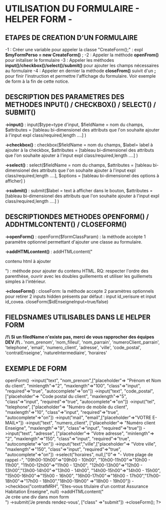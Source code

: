 # UTILISATION DU FORMULAIRE - HELPER FORM -

## ETAPES DE CREATION D'UN FORMULAIRE

-1 : Créer une variable pour appeler la classe "CreateForm();" : 
    expl **$myFormPerso = new CreateForm()**  ;
-2 : Appeler la méthode **openFrom()** pour initaliser le formulaire 
-3 : Appeler les méthodes **input()/checkbox()/select()/submit()** pour ajouter les champs nécessaires au formulaire
-4 : Appeler en dernier la méthode **closeFrom()** suivit d'un **;** pour finir l'instruction et permettre l'affichage du formulaire. 
Voir exemple de form à la fin de cette notice. 

## DESCRIPTION DES PARAMETRES DES METHODES INPUT() / CHECKBOX() / SELECT() / SUBMIT()

**->input()** :
input($type=type d'input, $fieldName = nom du champs, $attributes = [tableau bi-dimensionel des attributs que l'on souhaite ajouter à l'input expl class/required,length ....] )

**->checkbox()** :
checkbox($fieldName = nom du champs, $label= label à ajouter à la checkbox, $attributes = [tableau bi-dimensionel des attributs que l'on souhaite ajouter à l'input expl class/required,length ....] )

**->select()** :
select($fieldName = nom du champs, $attributes = [tableau bi-dimensionel des attributs que l'on souhaite ajouter à l'input expl class/required,length ....], $options = [tableau bi-dimensionel des options à afficher] )

 **->submit()** :
submit($label = text à afficher dans le bouton, $attributes = [tableau bi-dimensionel des attributs que l'on souhaite ajouter à l'input expl class/required,length ....] )

## DESCRIPTIONDES METHODES OPENFORM() / ADDHTMLCONTENT() / CLOSEFORM()

**->openForm()** :
openForm($formClassParam) : la méthode accèpte 1 paramètre optionnel permettant d'ajouter une classe au formulaire.

**->addHTMLcontent()** :
addHTMLcontent("<p class='classPersonnalisee'>contenu html à ajouter</p>") : méthode pour ajouter du contenu HTML.
RQ: respecter l'ordre des parenthèse, ouvrir avec les doubles guillements et utiliser les guillemets simples à l'intérieur.

**->closeForm()** :
closeForm: la méthode accepte 2 paramètres optionnels pour retirer 2 inputs hidden présents par défaut : input id_verisure et input id_covea.
closeForm($idEnseigneInput=true/false)

## FIELDSNAMES UTILISABLES DANS LE HELPER FORM

**/!\ Si un filedName n'existe pas, merci de vous rapprocher des équipes DEV /!\ .** 
'nom_prenom',
'nom_filleul',
'nom_parrain',
'numeroClient_parrain',
'telephone',
'email',
'numero_client',
'adresse',
'ville',
'code_postal',
'contratEnseigne',
'natureIntermediaire',
'horaires'

## EXEMPLE DE FORM

<?php $myForm = new CreateForm() ; 
$myForm->openForm()
        ->input("text", "nom_prenom",["placeholder"=> "Prénom et Nom du client", "minlength"=>"2", "maxlength"=>"100", "class"=>"input", "required"=>"true", "autocomplete"=>"on"])
        ->input("text", "code_postal",["placeholder"=> "Code postal du client", "maxlength"=>"5", "class"=>"input", "required"=>"true", "autocomplete"=>"on"])
        ->input("tel", "telephone", ["placeholder"=> "Numéro de mobile du client", "maxlength"=>"10", "class"=>"input", "required"=>"true", "autocomplete"=>"on"])
        ->input("mail", "email",["placeholder"=>"VOTRE E-MAIL*"])
        ->input("text", "numero_client", ["placeholder"=> "Numéro client Enseigne", "maxlength"=>"9", "class"=>"input", "required"=>"true"])
        ->input("text", "adresse", ["placeholder"=> "Votre adresse", "minlength"=> "2", "maxlength"=>"150", "class"=>"input", "required"=>"true", "autocomplete"=>"on"])
        ->input("text","ville",["placeholder"=> "Votre ville", "maxlength"=>"150", "class"=>"input", "required"=>"true", "autocomplete"=>"on"])
        ->select("horaires", null,["0"=> "- Votre plage de rappel -", "09h00-10h00"=>"09h00 - 10h00", "10h00-11h00"=>"10h00 - 11h00", "11h00-12h00"=>"11h00 - 12h00", "12h00-13h00"=>"12h00 - 13h00","13h00-14h00"=>"13h00 - 14h00", "14h00-15h00"=>"14h00 - 15h00", "15h00-16h00"=>"15h00 - 16h00", "16h00-17h00"=>"16h00 - 17h00","17h00-18h00"=>"17h00 - 18h00","18h00-19h00" =>"18h00 - 19h00"])
        ->checkbox("contratMRH", "Etes-vous titulaire d'un contrat Assurance Habitation Enseigne", null)
        ->addHTMLcontent("<div class='test'>Je crée une div dans mon form</div>")
        ->submit('Je prends rendez-vous', ["class" =>"submit"])
        ->closeForm();
?>